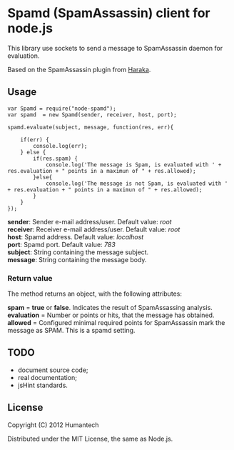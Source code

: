 # Spamd (SpamAssassin) client for node.js

This library use sockets to send a message to SpamAssassin daemon for evaluation.

Based on the SpamAssassin plugin from [Haraka](http://haraka.github.com/).

## Usage

	var Spamd = require("node-spamd");
	var spamd  = new Spamd(sender, receiver, host, port);

	spamd.evaluate(subject, message, function(res, err){

		if(err) {
			console.log(err);
		} else {
			if(res.spam) {
				console.log('The message is Spam, is evaluated with ' + res.evaluation + " points in a maximun of " + res.allowed);
			}else{
				console.log('The message is not Spam, is evaluated with ' + res.evaluation + " points in a maximun of " + res.allowed);
			}
		}
	});

**sender**: Sender e-mail address/user. Default value: *root*
<br/>**receiver**: Receiver e-mail address/user. Default value: *root*
<br/>**host**: Spamd address. Default value: *localhost*
<br/>**port**: Spamd port. Default value: *783*
<br/>**subject**: String containing the message subject.
<br/>**message**: String containing the message body.

### Return value

The method returns an object, with the following attributes:

**spam** = **true** or **false**. Indicates the result of SpamAssassing analysis.
<br/>**evaluation** = Number or points or hits, that the message has obtained.
<br/>**allowed** = Configured minimal required points for SpamAssassin mark the message as SPAM. This is a spamd setting.

## TODO

* document source code;
* real documentation;
* jsHint standards.

## License

Copyright (C) 2012 Humantech

Distributed under the MIT License, the same as Node.js.

